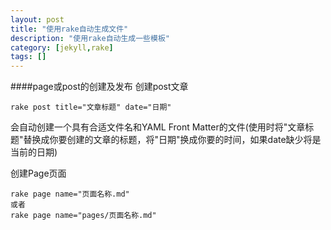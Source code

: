 ```yaml
---
layout: post
title: "使用rake自动生成文件"
description: "使用rake自动生成一些模板"
category: [jekyll,rake]
tags: []
---
```


####page或post的创建及发布
创建post文章

    rake post title="文章标题" date="日期"

会自动创建一个具有合适文件名和YAML Front Matter的文件(使用时将"文章标题"替换成你要创建的文章的标题，将"日期"换成你要的时间，如果date缺少将是当前的日期)

创建Page页面
    
    rake page name="页面名称.md"   
    或者
	rake page name="pages/页面名称.md"  
